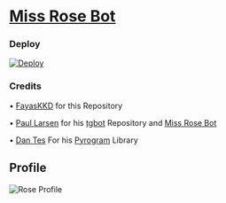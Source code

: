 # [Miss Rose Bot](https://t.me/MissRose_bot)

### Deploy

[![Deploy](https://heroku.com/deploy?template=https://github.com/Oxyver5600/Jack-s-rose/tree/main2f6465706c6f792f627574746f6e2e737667)](https://heroku.com/deploy?template=https://github.com/Oxyver5600/Jack-s-rose/tree/main)

### Credits

• [FayasKKD](https://github.com/FayasKKD/Bio) for this Repository 

• [Paul Larsen](https://github.com/PaulSonOfLars) for his [tgbot](https://github.com/PaulSonOfLars/tgbot) Repository and [Miss Rose Bot](https://t.me/MissRose_bot)

• [Dan Tes](https://github.com/delivrance) For his [Pyrogram](https://docs.pyrogram.org/) Library

## Profile

![Rose Profile](https://telegra.ph/file/718d48493d1fb11197d8b.jpg)
